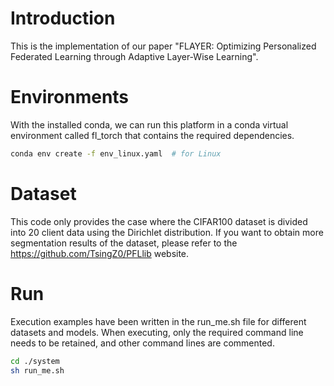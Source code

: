 # Introduction
This is the implementation of our paper "FLAYER: Optimizing Personalized Federated Learning through Adaptive Layer-Wise Learning".

# Environments

With the installed conda, we can run this platform in a conda virtual environment called fl_torch that contains the required dependencies.

```bash
conda env create -f env_linux.yaml  # for Linux
```

# Dataset

This code only provides the case where the CIFAR100 dataset is divided into 20 client data using the Dirichlet distribution. If you want to obtain more segmentation results of the dataset, please refer to the https://github.com/TsingZ0/PFLlib website.

# Run

Execution examples have been written in the run_me.sh file for different datasets and models. When executing, only the required command line needs to be retained, and other command lines are commented.

```bash
cd ./system
sh run_me.sh
```
